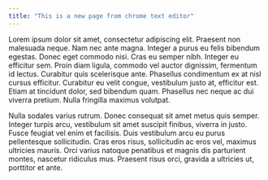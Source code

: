 ```yaml
---
title: "This is a new page from chrome text editor"
---
```

Lorem ipsum dolor sit amet, consectetur adipiscing elit. Praesent non malesuada neque. Nam nec ante magna. Integer a purus eu felis bibendum egestas. Donec eget commodo nisi. Cras eu semper nibh. Integer eu efficitur sem. Proin diam ligula, commodo vel auctor dignissim, fermentum id lectus. Curabitur quis scelerisque ante. Phasellus condimentum ex at nisl cursus efficitur.  <!--more--> Curabitur eu velit congue, vestibulum justo at, efficitur est. Etiam at tincidunt dolor, sed bibendum quam. Phasellus nec neque ac dui viverra pretium. Nulla fringilla maximus volutpat.

Nulla sodales varius rutrum. Donec consequat sit amet metus quis semper. Integer turpis arcu, vestibulum sit amet suscipit finibus, viverra in justo. Fusce feugiat vel enim et facilisis. Duis vestibulum arcu eu purus pellentesque sollicitudin. Cras eros risus, sollicitudin ac eros vel, maximus ultricies mauris. Orci varius natoque penatibus et magnis dis parturient montes, nascetur ridiculus mus. Praesent risus orci, gravida a ultricies ut, porttitor et ante.
